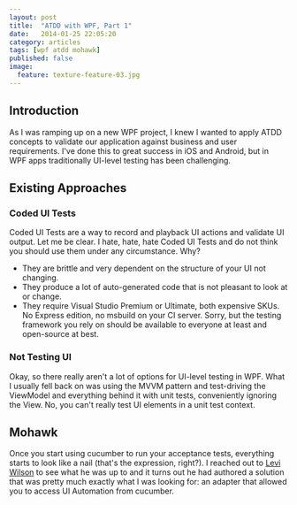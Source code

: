 ```yaml
---
layout: post
title:  "ATDD with WPF, Part 1"
date:   2014-01-25 22:05:20
category: articles
tags: [wpf atdd mohawk]
published: false
image:
  feature: texture-feature-03.jpg
---
```


## Introduction
As I was ramping up on a new WPF project, I knew I wanted to apply ATDD concepts to validate our application against business and user requirements. I've done this to great success in iOS and Android, but in WPF apps traditionally UI-level testing has been challenging. 

## Existing Approaches

### Coded UI Tests
Coded UI Tests are a way to record and playback UI actions and validate UI output. Let me be clear. I hate, hate, hate Coded UI Tests and do not think you should use them under any circumstance. Why? 
- They are brittle and very dependent on the structure of your UI not changing.
- They produce a lot of auto-generated code that is not pleasant to look at or change.
- They require Visual Studio Premium or Ultimate, both expensive SKUs. No Express edition, no msbuild on your CI server. Sorry, but the testing framework you rely on should be available to everyone at least and open-source at best.

### Not Testing UI
Okay, so there really aren't a lot of options for UI-level testing in WPF. What I usually fell back on was using the MVVM pattern and test-driving the ViewModel and everything behind it with unit tests, conveniently ignoring the View. No, you can't really test UI elements in a unit test context. 

## Mohawk
Once you start using cucumber to run your acceptance tests, everything starts to look like a nail (that's the expression, right?). I reached out to [Levi Wilson](https://twitter.com/leviw) to see what he was up to and it turns out he had authored a solution that was pretty much exactly what I was looking for: an adapter that allowed you to access UI Automation from cucumber.

